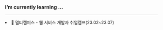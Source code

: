 <h3> I’m currently learning ... </h3>
<hr/>
<li>
  🌱 멀티캠퍼스 -  웹 서비스 개발자 취업캠프(23.02~23.07)
</li>
<!--
**SeosoyoungE/SeosoyoungE** is a ✨ _special_ ✨ repository because its `README.md` (this file) appears on your GitHub profile.

Here are some ideas to get you started:

- 🔭 I’m currently working on ...
- 🌱 I’m currently learning ...
- 👯 I’m looking to collaborate on ...
- 🤔 I’m looking for help with ...
- 💬 Ask me about ...
- 📫 How to reach me: ...
- 😄 Pronouns: ...
- ⚡ Fun fact: ...
-->
